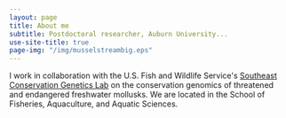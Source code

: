 ```yaml
---
layout: page
title: About me
subtitle: Postdoctoral researcher, Auburn University...
use-site-title: true
page-img: "/img/musselstreambig.eps"
---
```


I work in collaboration with the U.S. Fish and Wildlife Service's <a href="http://nathanwhelan.com/">Southeast Conservation Genetics Lab</a> on the conservation genomics of threatened and endangered freshwater mollusks. We are located in the School of Fisheries, Aquaculture, and Aquatic Sciences. 

